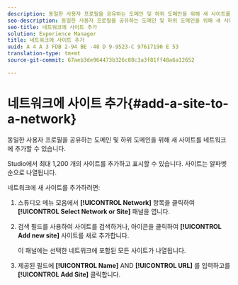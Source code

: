 ```yaml
---
description: 동일한 사용자 프로필을 공유하는 도메인 및 하위 도메인을 위해 새 사이트를 네트워크에 추가할 수 있습니다.
seo-description: 동일한 사용자 프로필을 공유하는 도메인 및 하위 도메인을 위해 새 사이트를 네트워크에 추가할 수 있습니다.
seo-title: 네트워크에 사이트 추가
solution: Experience Manager
title: 네트워크에 사이트 추가
uuid: A 4 A 3 FDB 2-94 BE -48 D 9-9523-C 97617190 E 53
translation-type: tm+mt
source-git-commit: 67aeb3de964473b326c88c3a3f81ff48a6a12652

---
```



# 네트워크에 사이트 추가{#add-a-site-to-a-network}

동일한 사용자 프로필을 공유하는 도메인 및 하위 도메인을 위해 새 사이트를 네트워크에 추가할 수 있습니다.

Studio에서 최대 1,200 개의 사이트를 추가하고 표시할 수 있습니다. 사이트는 알파벳순으로 나열됩니다.

네트워크에 새 사이트를 추가하려면:

1. 스튜디오 메뉴 모음에서 **[!UICONTROL Network]** 항목을 클릭하여 **[!UICONTROL Select Network or Site]** 패널을 엽니다.
1. 검색 필드를 사용하여 사이트를 검색하거나, 아이콘을 클릭하여 **[!UICONTROL Add new site]** 사이트를 새로 추가합니다.

   이 패널에는 선택한 네트워크에 포함된 모든 사이트가 나열됩니다.

1. 제공된 필드에 **[!UICONTROL Name]** AND **[!UICONTROL URL]** 를 입력하고를 **[!UICONTROL Add Site]** 클릭합니다.
